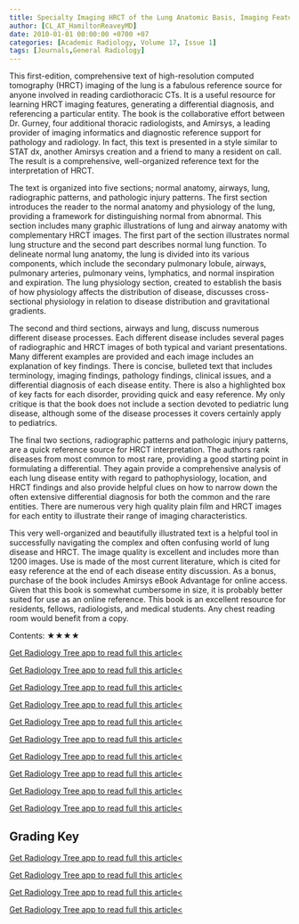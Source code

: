 ```yaml
---
title: Specialty Imaging HRCT of the Lung Anatomic Basis, Imaging Features, Differential Diagnosis
author: [CL_AT_HamiltonReaveyMD]
date: 2010-01-01 00:00:00 +0700 +07
categories: [Academic Radiology, Volume 17, Issue 1]
tags: [Journals,General Radiology]
---
```

This first-edition, comprehensive text of high-resolution computed tomography (HRCT) imaging of the lung is a fabulous reference source for anyone involved in reading cardiothoracic CTs. It is a useful resource for learning HRCT imaging features, generating a differential diagnosis, and referencing a particular entity. The book is the collaborative effort between Dr. Gurney, four additional thoracic radiologists, and Amirsys, a leading provider of imaging informatics and diagnostic reference support for pathology and radiology. In fact, this text is presented in a style similar to STAT dx, another Amirsys creation and a friend to many a resident on call. The result is a comprehensive, well-organized reference text for the interpretation of HRCT.

The text is organized into five sections; normal anatomy, airways, lung, radiographic patterns, and pathologic injury patterns. The first section introduces the reader to the normal anatomy and physiology of the lung, providing a framework for distinguishing normal from abnormal. This section includes many graphic illustrations of lung and airway anatomy with complementary HRCT images. The first part of the section illustrates normal lung structure and the second part describes normal lung function. To delineate normal lung anatomy, the lung is divided into its various components, which include the secondary pulmonary lobule, airways, pulmonary arteries, pulmonary veins, lymphatics, and normal inspiration and expiration. The lung physiology section, created to establish the basis of how physiology affects the distribution of disease, discusses cross-sectional physiology in relation to disease distribution and gravitational gradients.

The second and third sections, airways and lung, discuss numerous different disease processes. Each different disease includes several pages of radiographic and HRCT images of both typical and variant presentations. Many different examples are provided and each image includes an explanation of key findings. There is concise, bulleted text that includes terminology, imaging findings, pathology findings, clinical issues, and a differential diagnosis of each disease entity. There is also a highlighted box of key facts for each disorder, providing quick and easy reference. My only critique is that the book does not include a section devoted to pediatric lung disease, although some of the disease processes it covers certainly apply to pediatrics.

The final two sections, radiographic patterns and pathologic injury patterns, are a quick reference source for HRCT interpretation. The authors rank diseases from most common to most rare, providing a good starting point in formulating a differential. They again provide a comprehensive analysis of each lung disease entity with regard to pathophysiology, location, and HRCT findings and also provide helpful clues on how to narrow down the often extensive differential diagnosis for both the common and the rare entities. There are numerous very high quality plain film and HRCT images for each entity to illustrate their range of imaging characteristics.

This very well-organized and beautifully illustrated text is a helpful tool in successfully navigating the complex and often confusing world of lung disease and HRCT. The image quality is excellent and includes more than 1200 images. Use is made of the most current literature, which is cited for easy reference at the end of each disease entity discussion. As a bonus, purchase of the book includes Amirsys eBook Advantage for online access. Given that this book is somewhat cumbersome in size, it is probably better suited for use as an online reference. This book is an excellent resource for residents, fellows, radiologists, and medical students. Any chest reading room would benefit from a copy.

Contents: ★★★★

[Get Radiology Tree app to read full this article<](https://clinicalpub.com/app)

[Get Radiology Tree app to read full this article<](https://clinicalpub.com/app)

[Get Radiology Tree app to read full this article<](https://clinicalpub.com/app)

[Get Radiology Tree app to read full this article<](https://clinicalpub.com/app)

[Get Radiology Tree app to read full this article<](https://clinicalpub.com/app)

[Get Radiology Tree app to read full this article<](https://clinicalpub.com/app)

[Get Radiology Tree app to read full this article<](https://clinicalpub.com/app)

[Get Radiology Tree app to read full this article<](https://clinicalpub.com/app)

[Get Radiology Tree app to read full this article<](https://clinicalpub.com/app)

[Get Radiology Tree app to read full this article<](https://clinicalpub.com/app)

## Grading Key

[Get Radiology Tree app to read full this article<](https://clinicalpub.com/app)

[Get Radiology Tree app to read full this article<](https://clinicalpub.com/app)

[Get Radiology Tree app to read full this article<](https://clinicalpub.com/app)

[Get Radiology Tree app to read full this article<](https://clinicalpub.com/app)